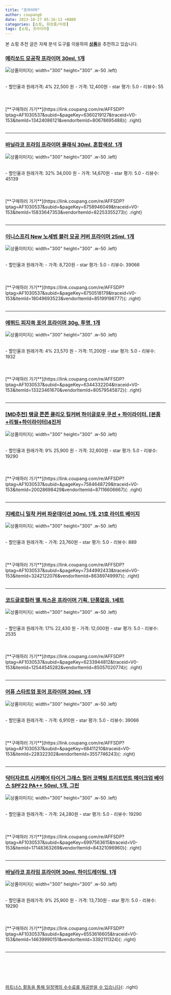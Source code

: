 ```yaml
---
title: "프라이머"
author: coupang6
date: 2023-10-27 05:16:13 +0800
categories: [쇼핑, 화장품/미용]
tags: [쇼핑, 프라이머]
---
```


본 쇼핑 추천 글은 자체 분석 도구를 이용하여 [**상품**](https://link.coupang.com/a/bao1ui)을 추천하고 있습니다.

### [메리쏘드 모공착 프라이머 30ml, 1개](https://link.coupang.com/re/AFFSDP?lptag=AF1030537&subid=&pageKey=6360219127&traceid=V0-153&itemId=13424086121&vendorItemId=80678695488)

![상품이미지](https://thumbnail9.coupangcdn.com/thumbnails/remote/230x230ex/image/retail/images/2889190957808065-b3b947e1-5d33-4cbf-96e0-f42ed04a2e24.jpg){: width="300" height="300" .w-50 .left}


<br>
- 할인율과 원래가격: 4%  22,500   원
- 가격: 12,400원
- star 평가: 5.0
- 리뷰수: 55
<br>
<br>
<br>
<br>
[**구매하러 가기**](https://link.coupang.com/re/AFFSDP?lptag=AF1030537&subid=&pageKey=6360219127&traceid=V0-153&itemId=13424086121&vendorItemId=80678695488){: .right}
<br>
<br>

---

### [바닐라코 프라임 프라이머 클래식 30ml, 혼합색상, 1개](https://link.coupang.com/re/AFFSDP?lptag=AF1030537&subid=&pageKey=6758946049&traceid=V0-153&itemId=15833647353&vendorItemId=82253355273)

![상품이미지](https://thumbnail8.coupangcdn.com/thumbnails/remote/230x230ex/image/retail/images/585765021041830-55f73fe4-4754-4a38-827d-01c580c4aaab.jpg){: width="300" height="300" .w-50 .left}


<br>
- 할인율과 원래가격: 32%  34,000   원
- 가격: 14,670원
- star 평가: 5.0
- 리뷰수: 45139
<br>
<br>
<br>
<br>
[**구매하러 가기**](https://link.coupang.com/re/AFFSDP?lptag=AF1030537&subid=&pageKey=6758946049&traceid=V0-153&itemId=15833647353&vendorItemId=82253355273){: .right}
<br>
<br>

---

### [이니스프리 New 노세범 블러 모공 커버 프라이머 25ml, 1개](https://link.coupang.com/re/AFFSDP?lptag=AF1030537&subid=&pageKey=6750518179&traceid=V0-153&itemId=18049693523&vendorItemId=85199198777)

![상품이미지](https://thumbnail9.coupangcdn.com/thumbnails/remote/230x230ex/image/retail/images/6153887321721754-6abab587-4f8c-43af-b113-0e10c3eee96a.jpg){: width="300" height="300" .w-50 .left}


<br>
- 할인율과 원래가격: 
- 가격: 8,720원
- star 평가: 5.0
- 리뷰수: 39066
<br>
<br>
<br>
<br>
[**구매하러 가기**](https://link.coupang.com/re/AFFSDP?lptag=AF1030537&subid=&pageKey=6750518179&traceid=V0-153&itemId=18049693523&vendorItemId=85199198777){: .right}
<br>
<br>

---

### [에뛰드 피지쏙 포어 프라이머 30g, 투명, 1개](https://link.coupang.com/re/AFFSDP?lptag=AF1030537&subid=&pageKey=6344332204&traceid=V0-153&itemId=13323461670&vendorItemId=80579545872)

![상품이미지](https://thumbnail8.coupangcdn.com/thumbnails/remote/230x230ex/image/rs_quotation_api/wxbvhenp/9ad24d4f492d4682aacad88378efb932.jpg){: width="300" height="300" .w-50 .left}


<br>
- 할인율과 원래가격: 4%  23,570   원
- 가격: 11,200원
- star 평가: 5.0
- 리뷰수: 1932
<br>
<br>
<br>
<br>
[**구매하러 가기**](https://link.coupang.com/re/AFFSDP?lptag=AF1030537&subid=&pageKey=6344332204&traceid=V0-153&itemId=13323461670&vendorItemId=80579545872){: .right}
<br>
<br>

---

### [[MD추천] 탱글 쫀쫀 클리오 킬커버 하이글로우 쿠션 + 하이라이터, [본품+리필+하이라이터]4진저](https://link.coupang.com/re/AFFSDP?lptag=AF1030537&subid=&pageKey=7584648729&traceid=V0-153&itemId=20028698429&vendorItemId=87116606667)

![상품이미지](https://thumbnail10.coupangcdn.com/thumbnails/remote/230x230ex/image/vendor_inventory/973c/d764e7fe672c8aa9abce2a5eba105b901c66c88614fce6518661654ef2da.png){: width="300" height="300" .w-50 .left}


<br>
- 할인율과 원래가격: 9%  25,900   원
- 가격: 32,600원
- star 평가: 5.0
- 리뷰수: 19290
<br>
<br>
<br>
<br>
[**구매하러 가기**](https://link.coupang.com/re/AFFSDP?lptag=AF1030537&subid=&pageKey=7584648729&traceid=V0-153&itemId=20028698429&vendorItemId=87116606667){: .right}
<br>
<br>

---

### [지베르니 밀착 커버 파운데이션 30ml, 1개, 21호 라이트 베이지](https://link.coupang.com/re/AFFSDP?lptag=AF1030537&subid=&pageKey=7344992433&traceid=V0-153&itemId=3242122076&vendorItemId=86389749997)

![상품이미지](https://thumbnail10.coupangcdn.com/thumbnails/remote/230x230ex/image/retail/images/2023/06/26/17/6/a9f51ffb-4f1f-418a-8d9a-4feabf5ed37a.jpg){: width="300" height="300" .w-50 .left}


<br>
- 할인율과 원래가격: 
- 가격: 23,760원
- star 평가: 5.0
- 리뷰수: 889
<br>
<br>
<br>
<br>
[**구매하러 가기**](https://link.coupang.com/re/AFFSDP?lptag=AF1030537&subid=&pageKey=7344992433&traceid=V0-153&itemId=3242122076&vendorItemId=86389749997){: .right}
<br>
<br>

---

### [코드글로컬러 엘.픽스온 프라이머 기획, 단품없음, 1세트](https://link.coupang.com/re/AFFSDP?lptag=AF1030537&subid=&pageKey=6233944812&traceid=V0-153&itemId=12544545282&vendorItemId=85057020774)

![상품이미지](https://thumbnail10.coupangcdn.com/thumbnails/remote/230x230ex/image/vendor_inventory/e5d2/0fe33ba513277d46ff5726f1e30f66b2f4729781875d145e292424ec5525.jpg){: width="300" height="300" .w-50 .left}


<br>
- 할인율과 원래가격: 17%  22,430   원
- 가격: 12,000원
- star 평가: 5.0
- 리뷰수: 2535
<br>
<br>
<br>
<br>
[**구매하러 가기**](https://link.coupang.com/re/AFFSDP?lptag=AF1030537&subid=&pageKey=6233944812&traceid=V0-153&itemId=12544545282&vendorItemId=85057020774){: .right}
<br>
<br>

---

### [어퓨 스타트업 포어 프라이머 30ml, 1개](https://link.coupang.com/re/AFFSDP?lptag=AF1030537&subid=&pageKey=68411210&traceid=V0-153&itemId=228322302&vendorItemId=3557746243)

![상품이미지](https://thumbnail6.coupangcdn.com/thumbnails/remote/230x230ex/image/product/image/vendoritem/2018/11/13/3557746243/e2cf049a-296b-4267-94e4-ed7d33e1ac7b.jpg){: width="300" height="300" .w-50 .left}


<br>
- 할인율과 원래가격: 
- 가격: 6,910원
- star 평가: 5.0
- 리뷰수: 39066
<br>
<br>
<br>
<br>
[**구매하러 가기**](https://link.coupang.com/re/AFFSDP?lptag=AF1030537&subid=&pageKey=68411210&traceid=V0-153&itemId=228322302&vendorItemId=3557746243){: .right}
<br>
<br>

---

### [닥터자르트 시카페어 타이거 그래스 컬러 코렉팅 트리트먼트 메이크업 베이스 SPF22 PA++ 50ml, 1개, 그린](https://link.coupang.com/re/AFFSDP?lptag=AF1030537&subid=&pageKey=6997563615&traceid=V0-153&itemId=17148363269&vendorItemId=84321096960)

![상품이미지](https://thumbnail8.coupangcdn.com/thumbnails/remote/230x230ex/image/retail/images/2620328447362515-07cb769e-ef45-4c98-80da-49759de05be8.jpg){: width="300" height="300" .w-50 .left}


<br>
- 할인율과 원래가격: 
- 가격: 24,280원
- star 평가: 5.0
- 리뷰수: 19290
<br>
<br>
<br>
<br>
[**구매하러 가기**](https://link.coupang.com/re/AFFSDP?lptag=AF1030537&subid=&pageKey=6997563615&traceid=V0-153&itemId=17148363269&vendorItemId=84321096960){: .right}
<br>
<br>

---

### [바닐라코 프라임 프라이머 30ml, 하이드레이팅, 1개](https://link.coupang.com/re/AFFSDP?lptag=AF1030537&subid=&pageKey=6553616605&traceid=V0-153&itemId=14639990151&vendorItemId=3392111324)

![상품이미지](https://thumbnail10.coupangcdn.com/thumbnails/remote/230x230ex/image/retail/images/3553525993791501-a5965603-aaca-4eaa-8aab-21fe2b5f3972.jpg){: width="300" height="300" .w-50 .left}


<br>
- 할인율과 원래가격: 9%  25,900   원
- 가격: 13,730원
- star 평가: 5.0
- 리뷰수: 19290
<br>
<br>
<br>
<br>
[**구매하러 가기**](https://link.coupang.com/re/AFFSDP?lptag=AF1030537&subid=&pageKey=6553616605&traceid=V0-153&itemId=14639990151&vendorItemId=3392111324){: .right}
<br>
<br>

---
<br><br><br><br><br> [파트너스 활동을 통해 일정액의 수수료를 제공받을 수 있습니다](https://link.coupang.com/a/bao1ui){: .right}